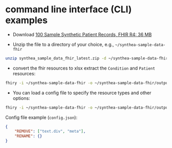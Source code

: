 # command line interface (CLI) examples

* Download [100 Sample Synthetic Patient Records, FHIR R4: 36 MB](https://synthetichealth.github.io/synthea-sample-data/downloads/latest/synthea_sample_data_fhir_latest.zip)

* Unzip the file to a directory of your choice, e.g., `~/synthea-sample-data-fhir`
```bash
unzip synthea_sample_data_fhir_latest.zip -d ~/synthea-sample-data-fhir
```

* convert the fhir resources to xlsx extract the `Condition` and `Patient` resources:
```bash
fhiry -i ~/synthea-sample-data-fhir -o ~/synthea-sample-data-fhir/output.xlsx --resource-types=Condition,Patient
```

* You can load a config file to specify the resource types and other options:
```bash
fhiry -i ~/synthea-sample-data-fhir -o ~/synthea-sample-data-fhir/output.xlsx --config-file ~/synthea-sample-data-fhir/config.json --resource-types=Condition,Patient
```

Config file example (`config.json`):
```json
{
    "REMOVE": ["text.div", "meta"],
    "RENAME": {}
}